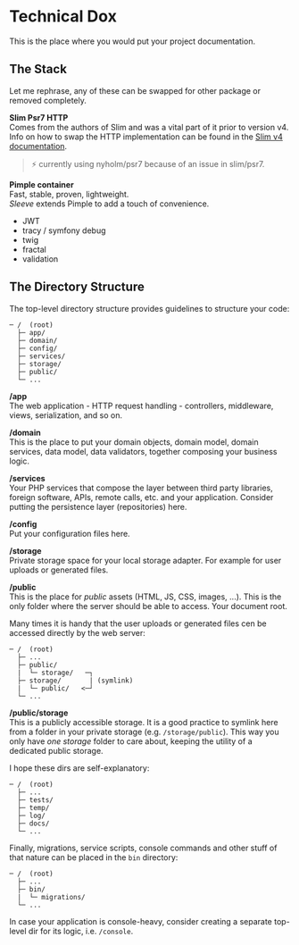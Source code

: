 # Technical Dox

This is the place where you would put your project documentation.

## The Stack

Let me rephrase, any of these can be swapped for other package or removed completely.

**Slim Psr7 HTTP**\
Comes from the authors of Slim and was a vital part of it prior to version v4.
Info on how to swap the HTTP implementation can be found in the [Slim v4 documentation](https://github.com/slimphp/Slim/blob/4.x/README.md).
> :zap: currently using nyholm/psr7 because of an issue in slim/psr7.

**Pimple container**\
Fast, stable, proven, lightweight.\
_Sleeve_ extends Pimple to add a touch of convenience.


- JWT
- tracy / symfony debug
- twig
- fractal
- validation



## The Directory Structure

The top-level directory structure provides guidelines to structure your code:
```
─ /  (root)
  ├─ app/
  ├─ domain/
  ├─ config/
  ├─ services/
  ├─ storage/
  ├─ public/
  └─ ...
```

**/app**\
The web application - HTTP request handling - controllers, middleware, views, serialization, and so on.

**/domain**\
This is the place to put your domain objects, domain model, domain services, data model, data validators, together composing your business logic.

**/services**\
Your PHP services that compose the layer between third party libraries, foreign software, APIs, remote calls, etc. and your application. Consider putting the persistence layer (repositories) here.

**/config**\
Put your configuration files here.

**/storage**\
Private storage space for your local storage adapter. For example for user uploads or generated files.

**/public**\
This is the place for _public_ assets (HTML, JS, CSS, images, ...). This is the only folder where the server should be able to access. Your document root.

Many times it is handy that the user uploads or generated files cen be accessed directly by the web server:
```
─ /  (root)
  ├─ ...
  ├─ public/
  |  └─ storage/   ─┐
  ├─ storage/       | (symlink)
  |  └─ public/   <─┘
  └─ ...
```
**/public/storage**\
This is a publicly accessible storage. It is a good practice to symlink here from a folder in your private storage (e.g. `/storage/public`). This way you only have _one storage_ folder to care about, keeping the utility of a dedicated public storage.

I hope these dirs are self-explanatory:
```
─ /  (root)
  ├─ ...
  ├─ tests/
  ├─ temp/
  ├─ log/
  ├─ docs/
  └─ ...
```

Finally, migrations, service scripts, console commands and other stuff of that nature can be placed in the `bin` directory:
```
─ /  (root)
  ├─ ...
  ├─ bin/
  |  └─ migrations/
  └─ ...
```
In case your application is console-heavy, consider creating a separate top-level dir for its logic, i.e. `/console`.


